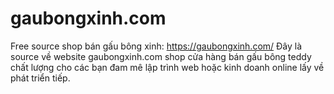 # gaubongxinh.com
Free source shop bán gấu bông xinh: <a href="https://gaubongxinh.com/">https://gaubongxinh.com/</a>
Đây là source về website gaubongxinh.com shop cửa hàng bán gấu bông teddy chất lượng cho các bạn đam mê lập trình web hoặc kinh doanh online lấy về phát triển tiếp.
